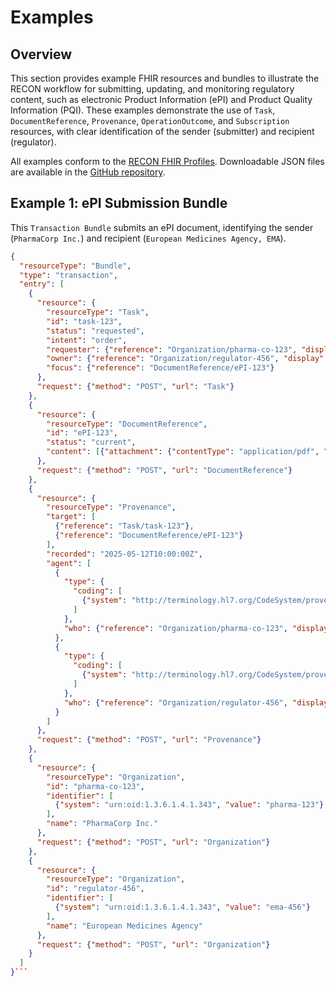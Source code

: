 # Examples

## Overview

This section provides example FHIR resources and bundles to illustrate the RECON workflow for submitting, updating, and monitoring regulatory content, such as electronic Product Information (ePI) and Product Quality Information (PQI). These examples demonstrate the use of `Task`, `DocumentReference`, `Provenance`, `OperationOutcome`, and `Subscription` resources, with clear identification of the sender (submitter) and recipient (regulator).

All examples conform to the [RECON FHIR Profiles](https://build.fhir.org/ig/cander2/recon-ig/profiles.html). Downloadable JSON files are available in the [GitHub repository](https://github.com/cander2/recon-ig/tree/main/input/examples).

## Example 1: ePI Submission Bundle

This `Transaction Bundle` submits an ePI document, identifying the sender (`PharmaCorp Inc.`) and recipient (`European Medicines Agency, EMA`).

```json
{
  "resourceType": "Bundle",
  "type": "transaction",
  "entry": [
    {
      "resource": {
        "resourceType": "Task",
        "id": "task-123",
        "status": "requested",
        "intent": "order",
        "requester": {"reference": "Organization/pharma-co-123", "display": "PharmaCorp Inc."},
        "owner": {"reference": "Organization/regulator-456", "display": "EMA"},
        "focus": {"reference": "DocumentReference/ePI-123"}
      },
      "request": {"method": "POST", "url": "Task"}
    },
    {
      "resource": {
        "resourceType": "DocumentReference",
        "id": "ePI-123",
        "status": "current",
        "content": [{"attachment": {"contentType": "application/pdf", "url": "http://example.com/ePI.pdf"}}]
      },
      "request": {"method": "POST", "url": "DocumentReference"}
    },
    {
      "resource": {
        "resourceType": "Provenance",
        "target": [
          {"reference": "Task/task-123"},
          {"reference": "DocumentReference/ePI-123"}
        ],
        "recorded": "2025-05-12T10:00:00Z",
        "agent": [
          {
            "type": {
              "coding": [
                {"system": "http://terminology.hl7.org/CodeSystem/provenance-participant-type", "code": "author"}
              ]
            },
            "who": {"reference": "Organization/pharma-co-123", "display": "PharmaCorp Inc."}
          },
          {
            "type": {
              "coding": [
                {"system": "http://terminology.hl7.org/CodeSystem/provenance-participant-type", "code": "performer"}
              ]
            },
            "who": {"reference": "Organization/regulator-456", "display": "EMA"}
          }
        ]
      },
      "request": {"method": "POST", "url": "Provenance"}
    },
    {
      "resource": {
        "resourceType": "Organization",
        "id": "pharma-co-123",
        "identifier": [
          {"system": "urn:oid:1.3.6.1.4.1.343", "value": "pharma-123"}
        ],
        "name": "PharmaCorp Inc."
      },
      "request": {"method": "POST", "url": "Organization"}
    },
    {
      "resource": {
        "resourceType": "Organization",
        "id": "regulator-456",
        "identifier": [
          {"system": "urn:oid:1.3.6.1.4.1.343", "value": "ema-456"}
        ],
        "name": "European Medicines Agency"
      },
      "request": {"method": "POST", "url": "Organization"}
    }
  ]
}```